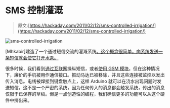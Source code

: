 # SMS 控制灌溉

> 原文:[https://hackaday.com/2011/02/12/sms-controlled-irrigation/](https://hackaday.com/2011/02/12/sms-controlled-irrigation/)

![](../Images/d7909367cc49d68d1a4d346f48a2e901.png "sms-controlled-irrigation")

[Mhkabir]建造了一个通过短信交流的灌溉系统[。这个概念很简单，向系统发送一条短信就会使它打开水泵。](http://www.instructables.com/id/SMS-controlled-Wireless-Irrigation-System)

很多时候，我们看到[通过互联网](http://hackaday.com/2011/01/24/keyless-entry-via-sms/)操纵短信，或者[使用 GSM 模块](http://hackaday.com/2009/11/28/gsm-enabled-security-door/)。但在这种情况下，廉价的手机被用作通信接口。振动马达已被移除，并且这些连接被监控以发出传入消息。电线被焊接到键盘触点上，这样 Arduino 就可以在浇水出现问题时发送短信。这不是一个严密的系统，因为任何传入的消息都会触发系统，传出的消息仅限于已保存的草稿。但是一点创造性的编程，我们确信更多的功能可以从这个硬件中挤出来。